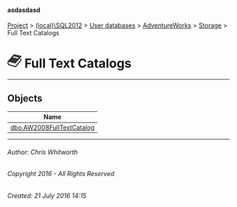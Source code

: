 #### asdasdasd

[Project](../../../../../index.md) > [(local)\\SQL2012](../../../../index.md) > [User databases](../../../index.md) > [AdventureWorks](../../index.md) > [Storage](../index.md) > Full Text Catalogs

# ![Full Text Catalogs](../../../../../Images/FullTextCatalog32.png) Full Text Catalogs

---

## <a name="#objects"></a>Objects

| Name |
|---|
| [dbo.AW2008FullTextCatalog](AW2008FullTextCatalog.md) |


---

###### Author:  Chris Whitworth

###### Copyright 2016 - All Rights Reserved

###### Created: 21 July 2016 14:15

